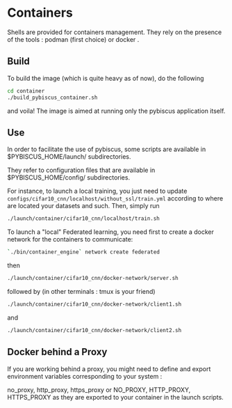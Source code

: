 # Containers

Shells are provided for containers management.
They rely on the presence of the tools : podman (first choice) or docker .

## Build

To build the image (which is quite heavy as of now), do the following
```bash
cd container
./build_pybiscus_container.sh
```



and voila! The image is aimed at running only the pybiscus application itself.

## Use

In order to facilitate the use of pybiscus, some scripts are available in $PYBISCUS_HOME/launch/ subdirectories. 

They refer to configuration files that are available in $PYBISCUS_HOME/config/ subdirectories. 

For instance, to launch a local training, you just need to update `configs/cifar10_cnn/localhost/without_ssl/train.yml` according to where are located your datasets and such.
Then, simply run
```bash
./launch/container/cifar10_cnn/localhost/train.sh
```


To launch a "local" Federated learning, you need first to create a docker network for the containers to communicate:
```bash
`./bin/container_engine` network create federated
```

then
```bash
./launch/container/cifar10_cnn/docker-network/server.sh
```

followed by (in other terminals : tmux is your friend)
```bash
./launch/container/cifar10_cnn/docker-network/client1.sh
```
and
```bash
./launch/container/cifar10_cnn/docker-network/client2.sh
```

## Docker behind a Proxy

If you are working behind a proxy, you might need to define and export environment variables corresponding to your system : 

no_proxy, http_proxy, https_proxy or NO_PROXY, HTTP_PROXY, HTTPS_PROXY 
as they are exported to your container in the launch scripts.
